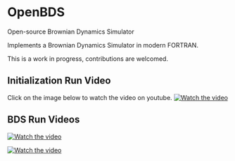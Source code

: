 # OpenBDS
Open-source Brownian Dynamics Simulator

Implements a Brownian Dynamics Simulator in modern FORTRAN.

This is a work in progress, contributions are welcomed.

## Initialization Run Video

Click on the image below to watch the video on youtube.
[![Watch the video](https://img.youtube.com/vi/ykZwhjFEyho/hqdefault.jpg)](https://www.youtube.com/watch?v=ykZwhjFEyho)

## BDS Run Videos
[![Watch the video](https://img.youtube.com/vi/WmljeRStXR0/hqdefault.jpg)](https://www.youtube.com/watch?v=WmljeRStXR0)

[![Watch the video](https://img.youtube.com/vi/BdQRtJYWLe4/hqdefault.jpg)](https://www.youtube.com/watch?v=BdQRtJYWLe4)
